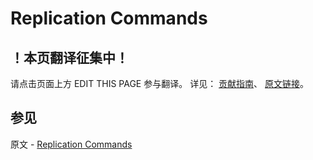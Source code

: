 # Replication Commands

## ！本页翻译征集中！

请点击页面上方 EDIT THIS PAGE 参与翻译。
详见：
[贡献指南]( https://github.com/JinMuInfo/MongoDB-Manual-zh/blob/master/CONTRIBUTING.md )、
[原文链接](  https://docs.mongodb.com/manual/reference/command/nav-replication/  )。

## 参见

原文 - [Replication Commands]( https://docs.mongodb.com/manual/reference/command/nav-replication/ )

